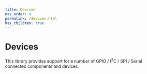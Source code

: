 ```yaml
---
title: Devices
nav_order: 4
permalink: /devices.html
has_children: true
---
```


# Devices

This library provides support for a number of GPIO / I<sup>2</sup>C / SPI / Serial connected components and
devices.

